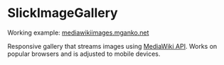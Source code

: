 SlickImageGallery
=================

Working example: [mediawikiimages.mganko.net](http://mediawikiimages.mganko.net)


Responsive gallery that streams images using [MediaWiki API](http://www.mediawiki.org/wiki/API:Main_page).
Works on popular browsers and is adjusted to mobile devices.

